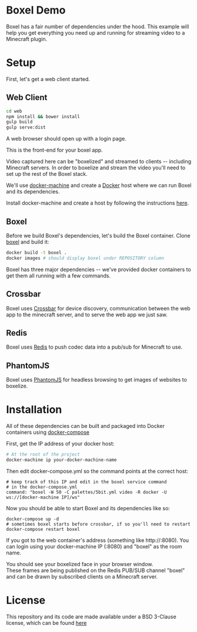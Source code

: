 # Boxel Demo
Boxel has a fair number of dependencies under the hood. 
This example will help you get everything you need up and running for streaming video to a Minecraft plugin.

# Setup
First, let's get a web client started. 

## Web Client

```bash
cd web
npm install && bower install
gulp build
gulp serve:dist
```
A web browser should open up with a login page. 

This is the front-end for your boxel app.

Video captured here can be "boxelized" and streamed to clients -- including Minecraft servers.
In order to boxelize and stream the video you'll need to set up the rest of the Boxel stack.

We'll use [docker-machine](https://github.com/docker/machine) and create a [Docker](https://github.com/docker/docker) 
host where we can run Boxel and its dependencies.

Install docker-machine and create a host by following the instructions [here](https://github.com/docker/machine).

## Boxel

Before we build Boxel's dependencies, let's build the Boxel container.
Clone [boxel](https://github.com/VerizonCraft/Boxel) and build it:

```bash
docker build -t boxel .
docker images # should display boxel under REPOSITORY column
```

Boxel has three major dependencies -- we've provided docker containers to get them all running with a few commands.

## Crossbar
Boxel uses [Crossbar](http://crossbar.io/) for device discovery, 
communication between the web app to the minecraft server, and to serve the web app we just saw.


## Redis
Boxel uses [Redis](https://github.com/antirez/redis) to push codec data into a pub/sub for Minecraft to use.

## PhantomJS
Boxel uses [PhantomJS](https://github.com/ariya/phantomjs) for headless browsing to get images of websites to boxelize.

# Installation 
All of these dependencies can be built and packaged into Docker containers using [docker-compose](https://github.com/docker/compose)

First, get the IP address of your docker host:
```bash
# At the root of the project
docker-machine ip your-docker-machine-name
```

Then edit docker-compose.yml so the command points at the correct host:
```
# keep track of this IP and edit in the boxel service command
# in the docker-compose.yml
command: "boxel -W 50 -C palettes/5bit.yml video -R docker -U ws://[docker-machine IP]/ws"
```

Now you should be able to start Boxel and its dependencies like so:
```
docker-compose up -d
# sometimes boxel starts before crossbar, if so you'll need to restart
docker-compose restart boxel
```

If you got to the web container's address (something like http://<your docker-machine IP>:8080).
You can login using your docker-machine IP (<docker-machine ip>:8080) and "boxel" as the room name. 

You should see your boxelized face in your browser window.  
These frames are being published on the Redis PUB/SUB channel "boxel" and can be drawn by subscribed clients on a Minecraft server.

# License
This repository and its code are made available under a BSD 3-Clause license, which can be found [here](https://github.com/VerizonCraft/Boxel-demo/blob/master/LICENSE)

